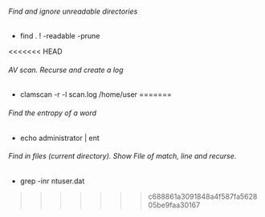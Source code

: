 ###### Find and ignore unreadable directories
* find . ! -readable -prune

<<<<<<< HEAD
###### AV scan. Recurse and create a log
* clamscan -r -l scan.log /home/user
=======
###### Find the entropy of a word
* echo administrator | ent

###### Find in files (current directory). Show File of match, line and recurse.
* grep -inr ntuser.dat
>>>>>>> c688861a3091848a4f587fa562805be9faa30167
